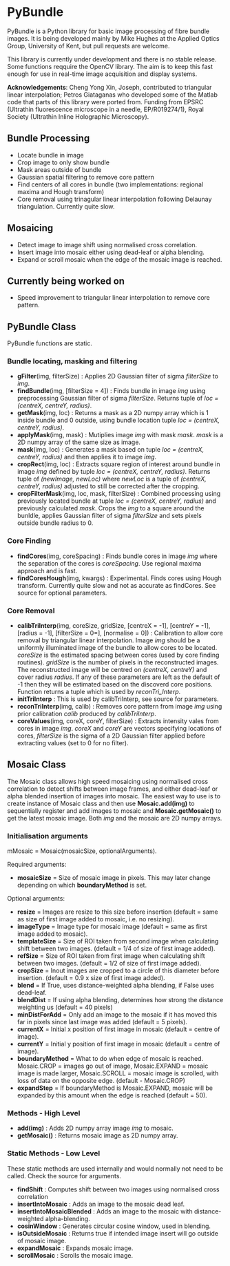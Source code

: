 # PyBundle
PyBundle is a Python library for basic image processing of fibre bundle images. It is being developed mainly by Mike Hughes at the Applied Optics Group, University of Kent, but pull requests are welcome.

This library is currently under development and there is no stable release. Some functions reqquire the OpenCV library. The aim is to keep this fast enough for use in real-time image acquisition and display systems.

__Acknowledgements__: Cheng Yong Xin, Joseph, contributed to triangular linear interpolation; Petros Giataganas who developed some of the Matlab code that parts of this library were ported from. Funding from EPSRC (Ultrathin fluorescence microscope in a needle, EP/R019274/1), Royal Society (Ultrathin Inline Holographic Microscopy).

## Bundle Processing  
* Locate bundle in image
* Crop image to only show bundle
* Mask areas outside of bundle
* Gaussian spatial filtering to remove core pattern
* Find centers of all cores in bundle (two implementations: regional maxima and Hough transform)
* Core removal using trinagular linear interpolation following Delaunay triangulation. Currently quite slow.

## Mosaicing
* Detect image to image shift using normalised cross correlation.
* Insert image into mosaic either using dead-leaf or alpha blending.
* Expand or scroll mosaic when the edge of the mosaic image is reached.

## Currently being worked on
* Speed improvement to triangular linear interpolation to remove core pattern. 

## PyBundle Class
PyBundle functions are static.

### Bundle locating, masking and filtering
* __gFilter__(img, filterSize) : Applies 2D Gaussian filter of sigma *filterSize* to *img*.
* __findBundle__(img, [filterSize = 4]) : Finds bundle in image *img* using preprocessing Gaussian filter of sigma *filterSize*. Returns tuple of *loc = (centreX, centreY, radius)*.
* __getMask__(img, loc) : Returns a mask as a 2D numpy array which is 1 inside bundle and 0 outside, using bundle location tuple *loc = (centreX, centreY, radius)*. 
* __applyMask__(img, mask) : Mutiplies image *img* with mask *mask*. *mask* is a 2D numpy array of the same size as image.
* __mask__(img, loc) : Generates a mask based on tuple *loc = (centreX, centreY, radius)* and then applies it to image *img*. 
* __cropRect__(img, loc) : Extracts square region of interest around bundle in image *img* defined by tuple *loc = (centreX, centreY, radius)*. Returns tuple of *(newImage, newLoc)* where *newLoc* is a tuple of *(centreX, centreY, radius)* adjusted to still be corrected after the cropping.
* __cropFilterMask__(img, loc, mask, filterSize) : Combined processing using previously located bundle at tuple *loc = (centreX, centreY, radius)* and previously calculated *mask*. Crops the *img* to a square around the bunldle, applies Gaussian filter of sigma *filterSize* and sets pixels outside bundle radius to 0.

### Core Finding
* __findCores__(img, coreSpacing) : Finds bundle cores in image *img* where the separation of the cores is *coreSpacing*. Use regional maxima approach and is fast.
* __findCoresHough__(img, kwargs) : Experimental. Finds cores using Hough transform. Currently quite slow and not as accurate as findCores. See source for optional parameters.

### Core Removal
* __calibTriInterp__(img, coreSize, gridSize, [centreX = -1], [centreY = -1], [radius = -1], [filterSize = 0=], [normalise = 0]) : Calibration to allow core removal by triangular linear interpolation. Image *img* should be a uniformly illuminated image of the bundle to allow cores to be located. *coreSize* is the estimated spacing between cores (used by core finding routines). *gridSize* is the number of pixels in the reconstructed images. The reconstructed image will be centred on *(centreX, centreY)* and cover radius *radius*. If any of these parameters are left as the default of -1 then they will be estimated based on the discoverd core positions. Function returns a tuple which is used by *reconTri_Interp*.
* __initTriInterp__ : This is used by calibTriInterp, see source for parameters.
* __reconTriInterp__(img, calib) : Removes core pattern from image *img* using prior calibration *calib* produced by *calibTriInterp*.
* __coreValues__(img, coreX, coreY, filterSize) : Extracts intensity vales from cores in image *img*. *coreX* and *coreY* are vectors specifying locations of cores, *filterSize* is the sigma of a 2D Gaussian filter applied before extracting values (set to 0 for no filter).

## Mosaic Class
The Mosaic class allows high speed mosaicing using normalised cross correlation to detect shifts between image frames, and either dead-leaf or alpha blended insertion of images into mosaic. The easiest way to use is to create instance of Mosaic class and then use __Mosaic.add(img)__ to sequentially register and add images to mosaic and __Mosaic.getMosaic()__ to get the latest mosaic image. Both *img* and the mosaic are 2D numpy arrays.

### Initialisation arguments
mMosaic = Mosaic(mosaicSize, optionalArguments).

Required arguments:
* __mosaicSize__ = Size of mosaic image in pixels. This may later change depending on which __boundaryMethod__ is set.

Optional arguments:
* __resize__ = Images are resize to this size before insertion (default = same as size of first image added to mosaic, i.e. no resizing).
* __imageType__ = Image type for mosaic image (default = same as first image added to mosaic).
* __templateSize__ = Size of ROI taken from second image when calculating shift between two images. (default = 1/4 of size of first image added).
* __refSize__ = Size of ROI taken from first image when calculating shift between two images. (default = 1/2 of size of first image added).
* __cropSize__ = Inout images are cropped to a circle of this diameter before insertion. (default = 0.9 x size of first image added).
* __blend__ = If True, uses distance-weighted alpha blending, if False uses dead-leaf.
* __blendDist__ = If using alpha blending, determines how strong the distance weighting us (default = 40 pixels)
* __minDistForAdd__ = Only add an image to the mosaic if it has moved this far in pixels since last image was added (default = 5 pixels).
* __currentX__ = Initial x position of first image in mosaic (default = centre of image).
* __currentY__ = Initial y position of first image in mosaic (default = centre of image).
* __boundaryMethod__ = What to do when edge of mosaic is reached. Mosaic.CROP = images go out of image, Mosaic.EXPAND = mosaic image is made larger, Mosaic.SCROLL = mosaic image is scrolled, with loss of data on the opposite edge. (default - Mosaic.CROP)
* __expandStep__ = If boundaryMethod is Mosaic.EXPAND, mosaic will be expanded by this amount when the edge is reached (default = 50).

### Methods - High Level
* __add(img)__ : Adds 2D numpy array image *img* to mosaic.
* __getMosaic()__ : Returns mosaic image as 2D numpy array.


### Static Methods - Low Level
These static methods are used internally and would normally not need to be called. Check the source for arguments.
* __findShift__ : Computes shift between two images using normalised cross correlation
* __insertIntoMosaic__ : Adds an image to the mosaic dead leaf.
* __insertIntoMosaicBlended__ : Adds an image to the mosaic with distance-weighted alpha-blending.
* __cosinWindow__ : Generates circular cosine window, used in blending.
* __isOutsideMosaic__ : Returns true if intended image insert will go outside of mosaic image.
* __expandMosaic__ : Expands mosaic image.
* __scrollMosaic__ : Scrolls the mosaic image.

